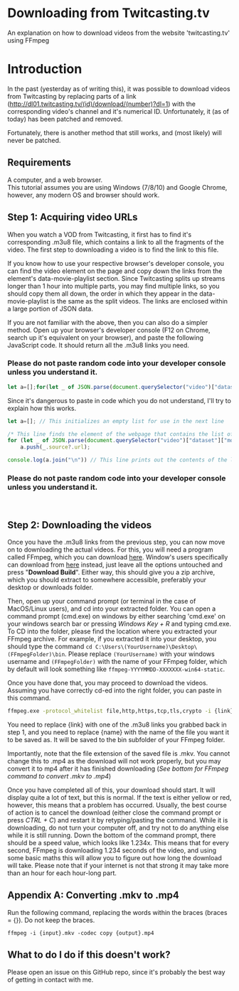# Downloading from Twitcasting.tv
An explanation on how to download videos from the website 'twitcasting.tv' using FFmpeg

# Introduction
In the past (yesterday as of writing this), it was possible to download videos from Twitcasting by replacing parts of a link (http://dl01.twitcasting.tv/(id)/download/(number)?dl=1) with the corresponding video's channel and it's numerical ID. Unfortunately, it (as of today) has been patched and removed.   

Fortunately, there is another method that still works, and (most likely) will never be patched.

## Requirements
A computer, and a web browser.  
This tutorial assumes you are using Windows (7/8/10) and Google Chrome, however, any modern OS and browser should work. 

## Step 1: Acquiring video URLs
When you watch a VOD from Twitcasting, it first has to find it's corresponding .m3u8 file, which contains a link to all the fragments of the video. The first step to downloading a video is to find the link to this file.   

If you know how to use your respective browser's developer console, you can find the video element on the page and copy down the links from the element's data-movie-playlist section. Since Twitcasting splits up streams longer than 1 hour into multiple parts, you may find multiple links, so you should copy them all down, the order in which they appear in the data-movie-playlist is the same as the split videos. The links are enclosed within a large portion of JSON data.

If you are not familiar with the above, then you can also do a simpler method. Open up your browser's developer console (F12 on Chrome, search up it's equivalent on your browser), and paste the following JavaScript code. It should return all the .m3u8 links you need.
### **Please do not paste random code into your developer console unless you understand it.**
```js
let a=[];for(let _ of JSON.parse(document.querySelector("video")["dataset"]["moviePlaylist"]))a.push(_.source?.url);console.log(a.join("\n"))
```
Since it's dangerous to paste in code which you do not understand, I'll try to explain how this works.
```js
let a=[]; // This initializes an empty list for use in the next line

/* This line finds the element of the webpage that contains the list of links, and adds all of them to the list created above */
for (let _ of JSON.parse(document.querySelector("video")["dataset"]["moviePlaylist"]))   
    a.push(_.source?.url);

console.log(a.join("\n")) // This line prints out the contents of the list created in the first line, separated by a new line.
```
### **Please do not paste random code into your developer console unless you understand it.**
<br />

## Step 2: Downloading the videos
Once you have the .m3u8 links from the previous step, you can now move on to downloading the actual videos. For this, you will need a program called FFmpeg, which you can download [here](https://ffmpeg.org/download.html). Window's users specifically can download from [here](https://www.gyan.dev/ffmpeg/builds/) instead, just leave all the options untouched and press "**Download Build**". Either way, this should give you a zip archive, which you should extract to somewhere accessible, preferably your desktop or downloads folder.

Then, open up your command prompt (or terminal in the case of MacOS/Linux users), and cd into your extracted folder. You can open a command prompt (cmd.exe) on windows by either searching 'cmd.exe' on your windows search bar or pressing _Windows Key + R_ and typing cmd.exe. To CD into the folder, please find the location where you extracted your FFmpeg archive. For example, if you extracted it into your desktop, you should type the command `cd C:\Users\(YourUsername)\Desktop\(FFmpegFolder)\bin`. Please replace `(YourUsername)` with your windows username and `(FFmpegFolder)` with the name of your FFmpeg folder, which by default will look something like `ffmpeg-YYYYMMDD-XXXXXXX-win64-static`.

Once you have done that, you may proceed to download the videos. Assuming you have correctly cd-ed into the right folder, you can paste in this command.
```bat
ffmpeg.exe -protocol_whitelist file,http,https,tcp,tls,crypto -i {link} -c copy {name}.mkv
```
You need to replace {link} with one of the .m3u8 links you grabbed back in step 1, and you need to replace {name} with the name of the file you want it to be saved as. It will be saved to the bin subfolder of your FFmpeg folder.

Importantly, note that the file extension of the saved file is .mkv. You cannot change this to .mp4 as the download will not work properly, but you may convert it to mp4 after it has finished downloading (_See bottom for FFmpeg command to convert .mkv to .mp4_)

Once you have completed all of this, your download should start. It will display quite a lot of text, but this is normal. If the text is either yellow or red, however, this means that a problem has occurred. Usually, the best course of action is to cancel the download (either close the command prompt or press _CTRL + C_) and restart it by retyping/pasting the command. While it is downloading, do not turn your computer off, and try not to do anything else while it is still running. Down the bottom of the command prompt, there should be a speed value, which looks like 1.234x. This means that for every second, FFmpeg is downloading 1.234 seconds of the video, and using some basic maths this will allow you to figure out how long the download will take. Please note that if your internet is not that strong it may take more than an hour for each hour-long part.

## Appendix A: Converting .mkv to .mp4
Run the following command, replacing the words within the braces (braces = {}). Do not keep the braces.
```
ffmpeg -i {input}.mkv -codec copy {output}.mp4
```

## What to do I do if this doesn't work?
Please open an issue on this GitHub repo, since it's probably the best way of getting in contact with me. 
